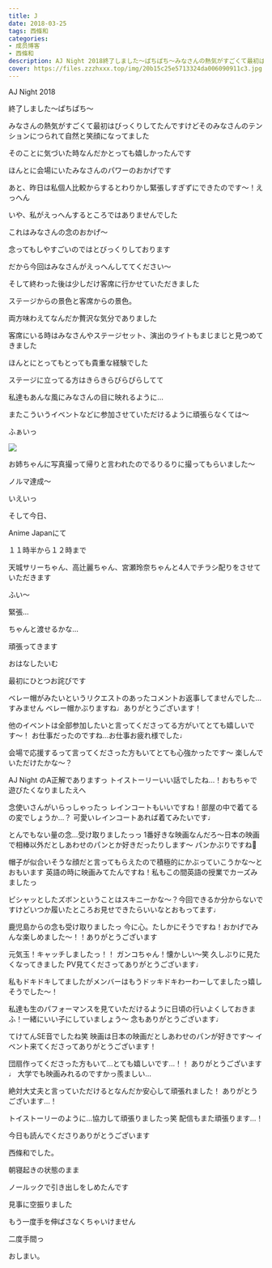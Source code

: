 ```yaml
---
title: J
date: 2018-03-25
tags: 西條和
categories: 
- 成员博客
- 西條和
description: AJ Night 2018終了しました〜ぱちぱち〜みなさんの熱気がすごくて最初はびっくりしてたんですけどそのみなさんのテンションにつられて自然と笑顔に...
cover: https://files.zzzhxxx.top/img/20b15c25e5713324da006090911c3.jpg 
---
```











AJ Night 2018








終了しました〜ぱちぱち〜











みなさんの熱気がすごくて最初はびっくりしてたんですけどそのみなさんのテンションにつられて自然と笑顔になってました










そのことに気づいた時なんだかとっても嬉しかったんです











ほんとに会場にいたみなさんのパワーのおかげです









あと、昨日は私個人比較からするとわりかし緊張しすぎずにできたのです〜！えっへん












いや、私がえっへんするところではありませんでした








これはみなさんの念のおかげ〜








念ってもしやすごいのではとびっくりしております









だから今回はみなさんがえっへんしててください〜











そして終わった後は少しだけ客席に行かせていただきました









ステージからの景色と客席からの景色。









両方味わえてなんだか贅沢な気分でありました









客席にいる時はみなさんやステージセット、演出のライトもまじまじと見つめてきました










ほんとにとってもとっても貴重な経験でした








ステージに立ってる方はきらきらぴらぴらしてて







私達もあんな風にみなさんの目に映れるように…









またこういうイベントなどに参加させていただけるように頑張らなくては〜













ふぁいっ



![](https://files.zzzhxxx.top/img/20b15c25e5713324da006090911c3.jpg)









お姉ちゃんに写真撮って帰りと言われたのでるりるりに撮ってもらいました〜











ノルマ達成〜









いえいっ









そして今日、




Anime Japanにて



１１時半から１２時まで





天城サリーちゃん、高辻麗ちゃん、宮瀬玲奈ちゃんと4人でチラシ配りをさせていただきます









ふい〜





緊張…








ちゃんと渡せるかな…









頑張ってきます














おはなしたいむ






最初にひとつお詫びです

ベレー帽がみたいというリクエストのあったコメントお返事してませんでした…すみません
ベレー帽かぶりますね♩ありがとうございます！






他のイベントは全部参加したいと言ってくださってる方がいてとても嬉しいです〜！
お仕事だったのですね…お仕事お疲れ様でした♩





会場で応援するって言ってくださった方もいてとても心強かったです〜
楽しんでいただけたかな〜？






AJ Night のA正解でありますっ
トイストーリーいい話でしたね…！おもちゃで遊びたくなりましたえへ





念使いさんがいらっしゃったっ
レインコートもいいですね！部屋の中で着てるの変でしょうか…？
可愛いレインコートあれば着てみたいです♩






とんでもない量の念…受け取りましたっっ
1番好きな映画なんだろ〜日本の映画で相棒以外だとしあわせのパンとか好きだったりします〜
パンかぶりですね🍞





帽子が似合いそうな顔だと言ってもらえたので積極的にかぶっていこうかな〜とおもいます
英語の時に映画みてたんですね！私もこの間英語の授業でカーズみましたっ






ピシャッとしたズボンということはスキニーかな〜？今回できるか分からないですけどいつか履いたところお見せできたらいいなとおもってます♩





鹿児島からの念も受け取りましたっ
今に心。たしかにそうですね！おかげでみんな楽しめました〜！！ありがとうございます





元気玉！キャッチしましたっ！！
ガンコちゃん！懐かしい〜笑
久しぶりに見たくなってきました
PV見てくださってありがとうございます♩




私もドキドキしてましたがメンバーはもうドッキドキわーわーしてましたっ嬉しそうでした〜！






私達も生のパフォーマンスを見ていただけるように日頃の行いよくしておきまふ！一緒にいい子にしていましょう〜
念もありがとうございます♩





てけてんSE音でしたね笑
映画は日本の映画だとしあわせのパンが好きです〜
イベント来てくださってありがとうございます！





団扇作ってくださった方もいて…とても嬉しいです…！！
ありがとうございます♩
大学でも映画みれるのですかっ羨ましい…





絶対大丈夫と言っていただけるとなんだか安心して頑張れました！
ありがとうございます…！




トイストーリーのように…協力して頑張りましたっ笑
配信もまた頑張ります…！







今日も読んでくださりありがとうございます









西條和でした。







朝寝起きの状態のまま





ノールックで引き出しをしめたんです








見事に空振りました







もう一度手を伸ばさなくちゃいけません








二度手間っ







おしまい。


